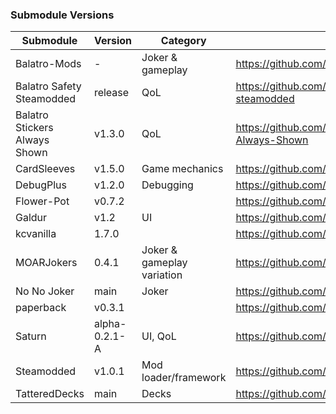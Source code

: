 ### Submodule Versions

| Submodule                         | Version           | Category                      | Link                                                                        |
|-----------------------------------|-------------------|-------------------------------|-----------------------------------------------------------------------------|
| Balatro-Mods                      | -                 | Joker & gameplay              | https://github.com/drAdrian9/Balatro-Mods                                   |
| Balatro Safety Steamodded         | release           | QoL                           | https://github.com/Zei33/balatro-safety-steamodded                          |
| Balatro Stickers Always Shown     | v1.3.0            | QoL                           | https://github.com/SirMaiquis/Balatro-Stickers-Always-Shown                 |
| CardSleeves                       | v1.5.0            | Game mechanics                | https://github.com/larswijn/CardSleeves                                     |
| DebugPlus                         | v1.2.0            | Debugging                     | https://github.com/WilsontheWolf/DebugPlus                                  |
| Flower-Pot                        | v0.7.2            |                               | https://github.com/GauntletGames-2086/Flower-Pot                            |
| Galdur                            | v1.2              | UI                            | https://github.com/Eremel/Galdur                                            |
| kcvanilla                         | 1.7.0             |                               | https://github.com/kcgidw/kcvanilla                                         |
| MOARJokers                        | 0.4.1             | Joker & gameplay variation    | https://github.com/MrSmoothieHuman1/MOARJokers                              |
| No No Joker                       | main              | Joker                         | https://github.com/DeathDB1/No-No-Joker                                     |
| paperback                         | v0.3.1            |                               | https://github.com/GitNether/paperback                                      |
| Saturn                            | alpha-0.2.1-A     | UI, QoL                       | https://github.com/OceanRamen/Saturn                                        |
| Steamodded                        | v1.0.1            | Mod loader/framework          | https://github.com/Steamopollys/Steamodded.git                              |
| TatteredDecks                     | main              | Decks                         | https://github.com/Cheesy-Brik/TatteredDecks                                |




